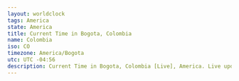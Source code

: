 ```yaml
---
layout: worldclock
tags: America
state: America
title: Current Time in Bogota, Colombia
name: Colombia
iso: CO
timezone: America/Bogota
utc: UTC -04:56
description: Current Time in Bogota, Colombia [Live], America. Live update now time in Bogota, timezone America/Bogota, UTC -04:56, Country ISO code & Current Local Time.
---
```


